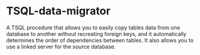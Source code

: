 # TSQL-data-migrator
A TSQL procedure that allows you to easily copy tables data from one database to another without recreating foreign keys, and it automatically determines the order of dependencies between tables. It also allows you to use a linked server for the source database.

